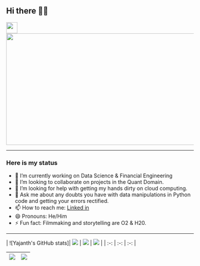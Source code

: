 ## Hi there :man_technologist:
<img src="https://media.giphy.com/media/hvRJCLFzcasrR4ia7z/giphy.gif" width="30px"/>
</h1>
<div align="center">
  <img src="https://media.giphy.com/media/dWesBcTLavkZuG35MI/giphy.gif" width="600" height="300"/>
</div>

---

### Here is my status
- 🔭 I’m currently working on Data Science & Financial Engineering
- 👯 I’m looking to collaborate on projects in the Quant Domain.
- 🤔 I’m looking for help with getting my hands dirty on cloud computing. 
- 💬 Ask me about any doubts you have with data manipulations in Python code and getting your errors rectified.
- 📫 How to reach me: [Linked in](https://www.linkedin.com/in/Yajanth)
- 😄 Pronouns: He/Him
- ⚡ Fun fact: Filmmaking and storytelling are O2 & H20.
 
---


| ![Yajanth's GitHub stats]| 
![](http://github-profile-summary-cards.vercel.app/api/cards/stats?username=Yajanth&theme=nord_dark) | ![](http://github-profile-summary-cards.vercel.app/api/cards/repos-per-language?username=Yajanth&hide=Html&theme=nord_dark) | ![](http://github-profile-summary-cards.vercel.app/api/cards/most-commit-language?username=Yajanth&theme=nord_dark) |
| :-: | :-: | :-: |

| ![](http://github-profile-summary-cards.vercel.app/api/cards/profile-details?username=Yajanth&theme=nord_dark) | ![](https://github-readme-streak-stats.herokuapp.com/?user=Yajanth&hide_border=true&date_format=M%20j%5B%2C%20Y%5D&background=2D3742&stroke=2D3742&ring=6bbbca&fire=6bbbca&currStreakNum=fff&sideNums=6bbbca&currStreakLabel=6bbbca&sideLabels=fff&dates=fff) |
| :-: | :-: |
